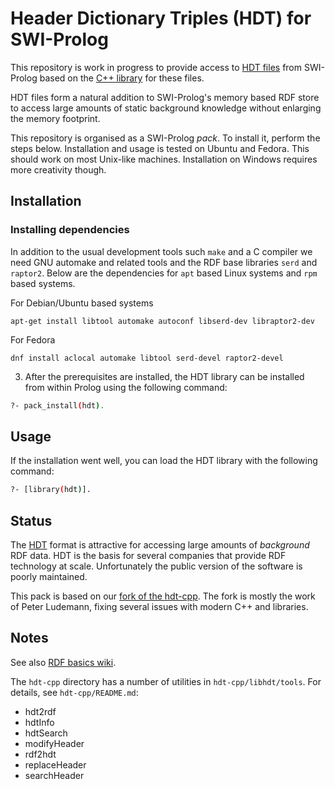 # Header Dictionary Triples (HDT) for SWI-Prolog

This  repository  is  work  in  progress   to  provide  access  to  [HDT
files](http://www.rdfhdt.org/)  from  SWI-Prolog  based    on  the  [C++
library](https://github.com/rdfhdt/hdt-cpp.git) for these files.

HDT files form a natural addition to SWI-Prolog's memory based RDF store
to access large amounts of static background knowledge without enlarging
the memory footprint.

This repository is organised as a SWI-Prolog _pack_.  To install it,
perform the steps below.  Installation and usage is tested on Ubuntu
and Fedora.  This should work on most Unix-like machines.
Installation on Windows requires more creativity though.

## Installation

### Installing dependencies

In addition to the usual development tools  such `make` and a C compiler
we need GNU automake and related tools and the RDF base libraries `serd`
and `raptor2`. Below are the dependencies  for `apt` based Linux systems
and `rpm` based systems.

For Debian/Ubuntu based systems

    apt-get install libtool automake autoconf libserd-dev libraptor2-dev

For Fedora

    dnf install aclocal automake libtool serd-devel raptor2-devel

3. After the prerequisites are installed, the HDT library can be
   installed from within Prolog using the following command:

```bash
?- pack_install(hdt).
```

## Usage

If the installation went well, you can load the HDT library with the following command:


```bash
?- [library(hdt)].
```

## Status

The [HDT](https://www.rdfhdt.org/) format is   attractive  for accessing
large amounts of _background_ RDF data.  HDT   is  the basis for several
companies that provide RDF technology at scale. Unfortunately the public
version of the software is poorly maintained.

This     pack     is     based     on       our     [fork     of     the
hdt-cpp](https://github.com/JanWielemaker/hdt-cpp). The fork   is mostly
the work of Peter Ludemann, fixing several   issues  with modern C++ and
libraries.

## Notes

See also [RDF basics wiki](https://swi-prolog.discourse.group/t/rdf-basics/4105).

The `hdt-cpp` directory has a number of utilities in
`hdt-cpp/libhdt/tools`.  For details, see `hdt-cpp/README.md`:
* hdt2rdf
* hdtInfo
* hdtSearch
* modifyHeader
* rdf2hdt
* replaceHeader
* searchHeader
